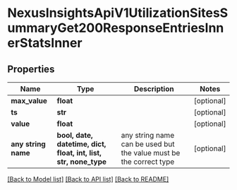 # NexusInsightsApiV1UtilizationSitesSummaryGet200ResponseEntriesInnerStatsInner


## Properties
Name | Type | Description | Notes
------------ | ------------- | ------------- | -------------
**max_value** | **float** |  | [optional] 
**ts** | **str** |  | [optional] 
**value** | **float** |  | [optional] 
**any string name** | **bool, date, datetime, dict, float, int, list, str, none_type** | any string name can be used but the value must be the correct type | [optional]

[[Back to Model list]](../README.md#documentation-for-models) [[Back to API list]](../README.md#documentation-for-api-endpoints) [[Back to README]](../README.md)


